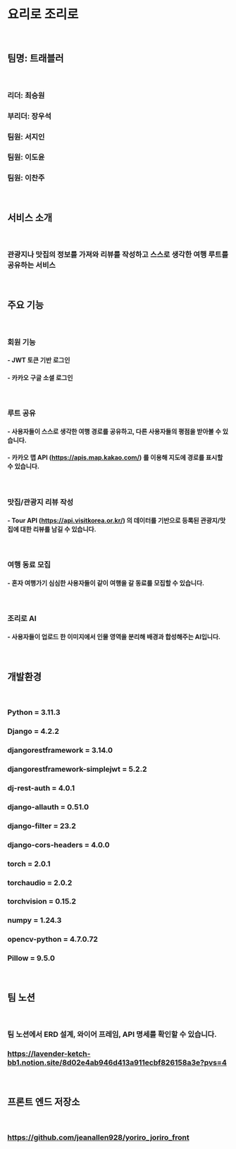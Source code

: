 # 요리로 조리로
</br>

## 팀명: 트래블러
</br>

### 리더: 최승원
### 부리더: 장우석
### 팀원: 서지인
### 팀원: 이도윤
### 팀원: 이찬주
<br>

## 서비스 소개
<br>

### 관광지나 맛집의 정보를 가져와 리뷰를 작성하고 스스로 생각한 여행 루트를 공유하는 서비스
<br>

## 주요 기능
<br>

### 회원 기능
#### - JWT 토큰 기반 로그인
#### - 카카오 구글 소셜 로그인
<br>

### 루트 공유
#### - 사용자들이 스스로 생각한 여행 경로를 공유하고, 다른 사용자들의 평점을 받아볼 수 있습니다.
#### - 카카오 맵 API (https://apis.map.kakao.com/) 를 이용해 지도에 경로를 표시할 수 있습니다.
<br>

### 맛집/관광지 리뷰 작성
#### - Tour API (https://api.visitkorea.or.kr/) 의 데이터를 기반으로 등록된 관광지/맛집에 대한 리뷰를 남길 수 있습니다.
<br>

### 여행 동료 모집
#### - 혼자 여행가기 심심한 사용자들이 같이 여행을 갈 동료를 모집할 수 있습니다.
<br>

### 조리로 AI
#### - 사용자들이 업로드 한 이미지에서 인물 영역을 분리해 배경과 합성해주는 AI입니다.
<br>

## 개발환경
<br>

### Python = 3.11.3 
### Django = 4.2.2
### djangorestframework = 3.14.0
### djangorestframework-simplejwt = 5.2.2
### dj-rest-auth = 4.0.1
### django-allauth = 0.51.0
### django-filter = 23.2
### django-cors-headers = 4.0.0
### torch = 2.0.1
### torchaudio = 2.0.2
### torchvision = 0.15.2
### numpy = 1.24.3
### opencv-python = 4.7.0.72
### Pillow = 9.5.0
<br>

## 팀 노션
<br>

### 팀 노션에서 ERD 설계, 와이어 프레임, API 명세를 확인할 수 있습니다.
### https://lavender-ketch-bb1.notion.site/8d02e4ab946d413a911ecbf826158a3e?pvs=4
<br>

## 프론트 엔드 저장소
<br>

### https://github.com/jeanallen928/yoriro_joriro_front
